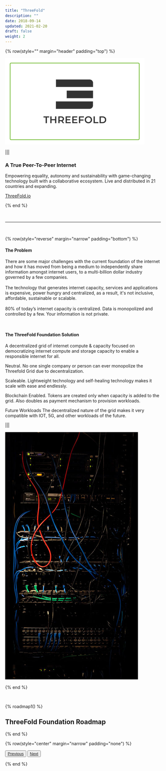 ```yaml
---
title: "ThreeFold"
description: ""
date: 2018-09-14
updated: 2021-02-20
draft: false
weight: 2
---
```


<div class="container mx-auto">

{% row(style="" margin="header" padding="top") %}

![Image](./img/tft.png#mx-auto)

|||

### A True Peer-To-Peer Internet

Empowering equality, autonomy and sustainability with game-changing technology built with a collaborative ecosystem.
Live and distributed in 21 countries and expanding.

<a class="hard_green" href="https://threefold.io/" target="_blank">ThreeFold.io</a>


{% end %}

<br>

<hr>

<br>


{% row(style="reverse" margin="narrow" padding="bottom") %}

#### The Problem

<p class="text-base">There are some major challenges with the current foundation of the internet and how it has moved from being a medium to independently share information amongst internet users, to a multi-billion dollar industry governed by a few companies.<br><br>The technology that generates internet capacity, services and applications is expensive, power hungry and centralized, as a result, it's not inclusive, affordable, sustainable or scalable.
<br><br>80% of today’s internet capacity is centralized. Data is monopolized and controlled by a few. Your information is not private.</p>

<br>

#### The ThreeFold Foundation Solution

<p class="text-base">A decentralized grid of internet compute & capacity focused on democratizing internet compute and storage capacity to enable a responsible internet for all.</p>

<p class="text-base"><spain class="font-bold">Neutral.</spain> No one single company or person can ever monopolize the Threefold Grid due to decentralization.</p>

<p class="text-base"><spain class="font-bold">Scaleable.</spain> Lightweight technology and self-healing technology makes it scale with ease and endlessly.</p>

<p class="text-base"><spain class="font-bold">Blockchain Enabled.</spain> Tokens are created only when capacity is added to the grid. Also doubles as payment mechanism to provision workloads.</p>

<p class="text-base"><spain class="font-bold">Future Workloads</spain> The decentralized nature of the grid makes it very compatible with IOT, 5G, and other workloads of the future.</p>


|||

![Image](./img/server.jpg#mx-auto)


{% end %}

<br>


{% roadmap1() %}

## ThreeFold Foundation Roadmap

{% end %}

{% row(style="center" margin="narrow" padding="none") %}

<button>[Previous](/projects/wavetwo/tftech)</button>
<button>[Next](/projects/wavetwo/fairswap)</button>

{% end %}

</div>

